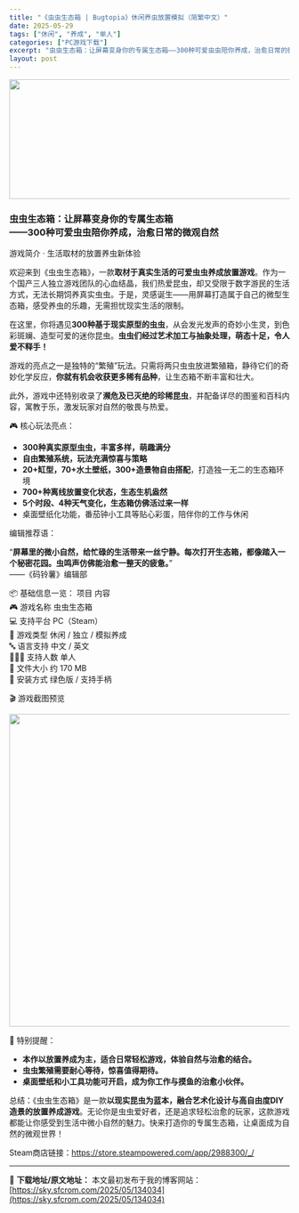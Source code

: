 ```yaml
---
title: "《虫虫生态箱 | Bugtopia》休闲养虫放置模拟（简繁中文）"
date: 2025-05-29
tags: ["休闲", "养成", "单人"]
categories: ["PC游戏下载"]
excerpt: "虫虫生态箱：让屏幕变身你的专属生态箱——300种可爱虫虫陪你养成，治愈日常的微观自然 游戏简介 · 生活取材的放置养虫新体验 欢迎来到《虫虫生态箱》，一款取材于真实生活的可爱虫虫养成放置游戏。作为一个国产三人独立游戏团队的心血结晶，我们热爱昆虫，却又受限于数字游民的生活方式，无法长期饲养真实虫虫。于&hellip;"
layout: post
---
```


<img class="aligncenter size-full wp-image-134036" src="https://sky.sfcrom.com/wp-content/uploads/2025/05/2025052903272775.webp" alt="" width="660" height="215" />
<h3 data-start="40" data-end="85">虫虫生态箱：让屏幕变身你的专属生态箱<br data-start="58" data-end="61" />——300种可爱虫虫陪你养成，治愈日常的微观自然</h3>
<p data-start="87" data-end="108">游戏简介 · 生活取材的放置养虫新体验</p>
<p data-start="110" data-end="245">欢迎来到《虫虫生态箱》，一款<strong data-start="124" data-end="146">取材于真实生活的可爱虫虫养成放置游戏</strong>。作为一个国产三人独立游戏团队的心血结晶，我们热爱昆虫，却又受限于数字游民的生活方式，无法长期饲养真实虫虫。于是，灵感诞生——用屏幕打造属于自己的微型生态箱，感受养虫的乐趣，无需担忧现实生活的限制。</p>
<p data-start="247" data-end="333">在这里，你将遇见<strong data-start="255" data-end="272">300种基于现实原型的虫虫</strong>，从会发光发声的奇妙小生灵，到色彩斑斓、造型可爱的迷你昆虫。<strong data-start="302" data-end="333">虫虫们经过艺术加工与抽象处理，萌态十足，令人爱不释手！</strong></p>
<p data-start="335" data-end="408">游戏的亮点之一是独特的“繁殖”玩法。只需将两只虫虫放进繁殖箱，静待它们的奇妙化学反应，<strong data-start="378" data-end="395">你就有机会收获更多稀有品种</strong>，让生态箱不断丰富和壮大。</p>
<p data-start="410" data-end="471">此外，游戏中还特别收录了<strong data-start="422" data-end="437">濒危及已灭绝的珍稀昆虫</strong>，并配备详尽的图鉴和百科内容，寓教于乐，激发玩家对自然的敬畏与热爱。</p>
<p data-start="473" data-end="483">🎮 核心玩法亮点：</p>

<ul>
 	<li data-start="487" data-end="513"><strong data-start="487" data-end="511">300种真实原型虫虫，丰富多样，萌趣满分</strong></li>
 	<li data-start="516" data-end="538"><strong data-start="516" data-end="536">自由繁殖系统，玩法充满惊喜与策略</strong></li>
 	<li data-start="541" data-end="585"><strong data-start="541" data-end="570">20+缸型，70+水土壁纸，300+造景物自由搭配</strong>，打造独一无二的生态箱环境</li>
 	<li data-start="588" data-end="614"><strong data-start="588" data-end="612">700+种离线放置变化状态，生态生机盎然</strong></li>
 	<li data-start="617" data-end="645"><strong data-start="617" data-end="643">5个时段、4种天气变化，生态箱仿佛活过来一样</strong></li>
 	<li data-start="648" data-end="679">桌面壁纸化功能，番茄钟小工具等贴心彩蛋，陪伴你的工作与休闲</li>
</ul>
<p data-start="681" data-end="687">编辑推荐语：</p>
<p data-start="689" data-end="764">“<strong data-start="690" data-end="750">屏幕里的微小自然，给忙碌的生活带来一丝宁静。每次打开生态箱，都像踏入一个秘密花园。虫鸣声仿佛能治愈一整天的疲惫。</strong>”<br data-start="751" data-end="754" />——《码铃薯》编辑部</p>
<p data-start="766" data-end="923">📦 基础信息一览：
项目 内容<br data-start="783" data-end="786" />🎮 游戏名称 虫虫生态箱<br data-start="799" data-end="802" />💻 支持平台 PC（Steam）<br data-start="819" data-end="822" />🧩 游戏类型 休闲 / 独立 / 模拟养成<br data-start="844" data-end="847" />🔤 语言支持 中文 / 英文<br data-start="862" data-end="865" />👨‍👩‍👧 支持人数 单人<br data-start="881" data-end="884" />💾 文件大小 约 170 MB<br data-start="900" data-end="903" />📁 安装方式 绿色版 / 支持手柄</p>
<p data-start="925" data-end="968">🎬 游戏截图预览</p>
<p data-start="925" data-end="968"><img class="aligncenter size-full wp-image-134035" src="https://sky.sfcrom.com/wp-content/uploads/2025/05/2025052903272779.webp" alt="" width="1000" height="562" /></p>
<p data-start="970" data-end="978">🧪 特别提醒：</p>

<ul>
 	<li data-start="982" data-end="1018"><strong data-start="982" data-end="1016">本作以放置养成为主，适合日常轻松游戏，体验自然与治愈的结合。</strong></li>
 	<li data-start="1021" data-end="1045"><strong data-start="1021" data-end="1043">虫虫繁殖需要耐心等待，惊喜值得期待。</strong></li>
 	<li data-start="1048" data-end="1081"><strong data-start="1048" data-end="1081">桌面壁纸和小工具功能可开启，成为你工作与摸鱼的治愈小伙伴。</strong></li>
</ul>
<p data-start="1083" data-end="1203">总结：《虫虫生态箱》是一款<strong data-start="1096" data-end="1133">以现实昆虫为蓝本，融合艺术化设计与高自由度DIY造景的放置养成游戏</strong>。无论你是虫虫爱好者，还是追求轻松治愈的玩家，这款游戏都能让你感受到生活中微小自然的魅力。快来打造你的专属生态箱，让桌面成为自然的微观世界！</p>
<p data-start="1205" data-end="1260">Steam商店链接：<a class="" href="https://store.steampowered.com/app/2988300/_/" target="_new" rel="noopener" data-start="1215" data-end="1260">https://store.steampowered.com/app/2988300/_/</a></p>

---
📖 **下载地址/原文地址：** 本文最初发布于我的博客网站：[https://sky.sfcrom.com/2025/05/134034](https://sky.sfcrom.com/2025/05/134034)

